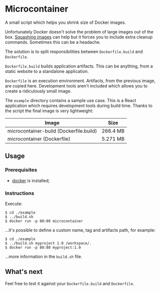 # Microcontainer

A small script which helps you shrink size of Docker images.

Unfortunately Docker doesn't solve the problem of large images out of the box. [Squashing images](https://github.com/jwilder/docker-squash) can help but it forces you to include extra cleanup commands. Sometimes this can be a headache.

The solution is to split responsibilities between `Dockerfile.build` and `Dockerfile`.

`Dockerfile.build` builds application artifacts. This can be anything, from a static website to a standalone application.

`Dockerfile` is an execution environment. Artifacts, from the previous image, are copied here. Development tools aren't included which allows you to create a ridiculously small image.

The `example` directory contains a sample use case. This is a React application which requires development tools during build time. Thanks to the script the final image is very lightweight:

| Image                                   | Size     |
|-----------------------------------------|----------|
| microcontainer-build (Dockerfile.build) | 266.4 MB |
| microcontainer (Dockerfile)             | 5.271 MB |

## Usage

### Prerequisites

* [docker](https://www.docker.com/) is installed;

### Instructions

Execute:

    $ cd ./example
    $ ../build.sh
    $ docker run -p 80:80 microcontainer

...it's possible to define a custom name, tag and artifacts path, for example:

    $ cd ./example
    $ ../build.sh myproject 1.0 /workspace/.
    $ docker run -p 80:80 myproject:1.0

...more information in the `build.sh` file.

## What's next

Feel free to test it against your `Dockerfile.build` and `Dockerfile`.

